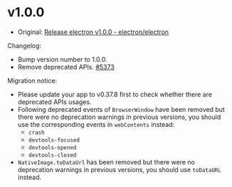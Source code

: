 # v1.0.0

* Original: [Release electron v1.0.0 - electron/electron](https://github.com/electron/electron/releases/tag/v1.0.0)

Changelog:

* Bump version number to 1.0.0.
* Remove deprecated APIs. [#5373](https://github.com/electron/electron/pull/5373)

Migration notice:

* Please update your app to v0.37.8 first to check whether there are deprecated APIs usages.
* Following deprecated events of `BrowserWindow` have been removed but there were no deprecation warnings in previous versions, you should use the corresponding events in `webContents` instead:
  * `crash`
  * `devtools-focused`
  * `devtools-opened`
  * `devtools-closed`
* `NativeImage.toDataUrl` has been removed but there were no deprecation warnings in previous versions, you should use `toDataURL` instead.
